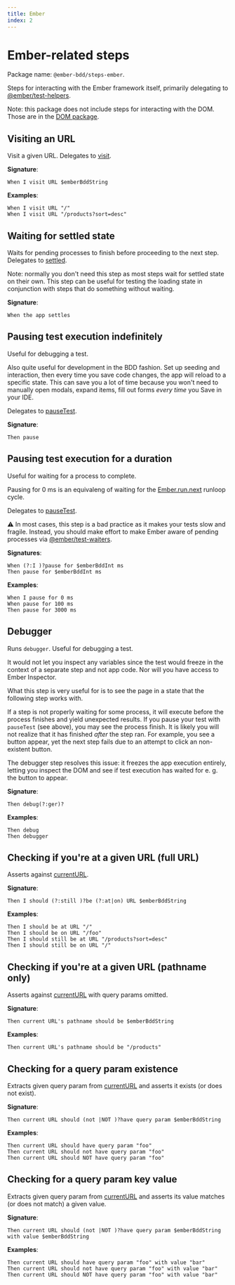 ```yaml
---
title: Ember
index: 2
---
```


Ember-related steps
===================

Package name: `@ember-bdd/steps-ember`.

Steps for interacting with the Ember framework itself, primarily delegating to [@ember/test-helpers](https://github.com/emberjs/ember-test-helpers/).

Note: this package does not include steps for interacting with the DOM. Those are in the [DOM package](./dom).



Visiting an URL
---------------

Visit a given URL. Delegates to [visit](https://github.com/emberjs/ember-test-helpers/blob/master/API.md#visit).

**Signature**: 

```feature
When I visit URL $emberBddString
```

**Examples**:

```feature
When I visit URL "/"
When I visit URL "/products?sort=desc"
```



Waiting for settled state
-------------------------

Waits for pending processes to finish before proceeding to the next step. Delegates to [settled](https://github.com/emberjs/ember-test-helpers/blob/master/API.md#settled).

Note: normally you don't need this step as most steps wait for settled state on their own. This step can be useful for testing the loading state in conjunction with steps that do something without waiting.

**Signature**:

```feature
When the app settles
```



Pausing test execution indefinitely
-----------------------------------

Useful for debugging a test.

Also quite useful for development in the BDD fashion. Set up seeding and interaction, then every time you save code changes, the app will reload to a specific state. This can save you a lot of time because you won't need to manually open modals, expand items, fill out forms *every time* you Save in your IDE.

Delegates to [pauseTest](https://github.com/emberjs/ember-test-helpers/blob/master/API.md#pausetest).

**Signature**:

```feature
Then pause
```




Pausing test execution for a duration
-------------------------------------

Useful for waiting for a process to complete.

Pausing for 0 ms is an equivaleng of waiting for the [Ember.run.next](https://api.emberjs.com/ember/release/functions/@ember/runloop/next) runloop cycle.

Delegates to [pauseTest](https://github.com/emberjs/ember-test-helpers/blob/master/API.md#pausetest).

⚠ In most cases, this step is a bad practice as it makes your tests slow and fragile. Instead, you should make effort to make Ember aware of pending processes via [@ember/test-waiters](https://github.com/emberjs/ember-test-waiters).

**Signatures**:

```feature
When (?:I )?pause for $emberBddInt ms
Then pause for $emberBddInt ms
```

**Examples**:

```feature
When I pause for 0 ms
When pause for 100 ms
Then pause for 3000 ms
```



Debugger
--------

Runs `debugger`. Useful for debugging a test.

It would not let you inspect any variables since the test would freeze in the context of a separate step and not app code. Nor will you have access to Ember Inspector.

What this step is very useful for is to see the page in a state that the following step works with.

If a step is not properly waiting for some process, it will execute before the process finishes and yield unexpected results. If you pause your test with `pauseTest` (see above), you may see the process finish. It is likely you will not realize that it has finished *after* the step ran. For example, you see a button appear, yet the next step fails due to an attempt to click an non-existent button.

The debugger step resolves this issue: it freezes the app execution entirely, letting you inspect the DOM and see if test execution has waited for e. g. the button to appear.

**Signature**:

```feature
Then debug(?:ger)?
```

**Examples**:

```feature
Then debug
Then debugger
```



Checking if you're at a given URL (full URL)
--------------------------------------------

Asserts against [currentURL](https://github.com/emberjs/ember-test-helpers/blob/master/API.md#currenturl).

**Signature**:

```feature
Then I should (?:still )?be (?:at|on) URL $emberBddString
```

**Examples**:

```feature
Then I should be at URL "/"
Then I should be on URL "/foo"
Then I should still be at URL "/products?sort=desc"
Then I should still be on URL "/"
```



Checking if you're at a given URL (pathname only)
-------------------------------------------------

Asserts against [currentURL](https://github.com/emberjs/ember-test-helpers/blob/master/API.md#currenturl) with query params omitted.

**Signature**:

```feature
Then current URL's pathname should be $emberBddString
```

**Examples**:

```feature
Then current URL's pathname should be "/products"
```



Checking for a query param existence
----------------------------------------

Extracts given query param from [currentURL](https://github.com/emberjs/ember-test-helpers/blob/master/API.md#currenturl) and asserts it exists (or does not exist). 

**Signature**:

```feature
Then current URL should (not |NOT )?have query param $emberBddString
```

**Examples**:

```feature
Then current URL should have query param "foo"
Then current URL should not have query param "foo"
Then current URL should NOT have query param "foo"
```


Checking for a query param key value
------------------------------------

Extracts given query param from [currentURL](https://github.com/emberjs/ember-test-helpers/blob/master/API.md#currenturl) and asserts its value matches (or does not match) a given value. 

**Signature**:

```feature
Then current URL should (not |NOT )?have query param $emberBddString with value $emberBddString
```

**Examples**:

```feature
Then current URL should have query param "foo" with value "bar"
Then current URL should not have query param "foo" with value "bar"
Then current URL should NOT have query param "foo" with value "bar"
```
